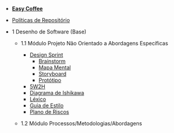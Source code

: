 - [<b>Easy Coffee</b>](/)
- [Políticas de Repositório](/politicas/politicas.md)

- 1 Desenho de Software (Base)
    - 1.1 Módulo Projeto Não Orientado a Abordagens Específicas

        - [Design Sprint](/entrega1/desing_sprint/design_sprint.md)
            - [Brainstorm](/entrega1/desing_sprint/brainstorm.md)
        	- [Mapa Mental](/entrega1/desing_sprint/mapa_mental.md)
        	- [Storyboard](/entrega1/desing_sprint/Storyboard.md)
            - [Protótipo](entrega1/prototipo.md)
        - [5W2H](/entrega1/5w2h.md)
        - [Diagrama de Ishikawa](/entrega1/diagrama_de_ishikawa.md)
        - [Léxico](/entrega1/lexico.md)
        - [Guia de Estilo](entrega1/guia_de_estilo.md)
        - [Plano de Riscos](entrega1/plano_de_riscos.md)
        
    - 1.2 Módulo Processos/Metodologias/Abordagens

